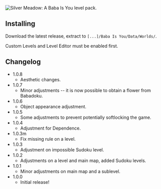 ![Silver Meadow: A Baba Is You level pack.](https://silverhawke.s-ul.eu/PbBwyS74)

## Installing
Download the latest release, extract to `[...]/Baba Is You/Data/Worlds/`.

Custom Levels and Level Editor must be enabled first.

## Changelog
- 1.0.8
  - Aesthetic changes.
- 1.0.7
  - Minor adjustments -- it is now possible to obtain a flower from Babadoku.
- 1.0.6
  - Object appearance adjustment.
- 1.0.5
  - Some adjustments to prevent potentially softlocking the game.
- 1.0.4
  - Adjustment for Dependence.
- 1.0.3m
  - Fix missing rule on a level.
- 1.0.3
  - Adjustment on impossible Sudoku level.
- 1.0.2
  - Adjustments on a level and main map, added Sudoku levels.
- 1.0.1
  - Minor adjustments on main map and a sublevel.
- 1.0.0
  - Initial release!
